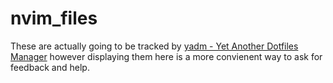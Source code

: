 # nvim_files

These are actually going to be tracked by [yadm - Yet Another Dotfiles Manager](https://yadm.io)
however displaying them here is a more convienent way to ask for feedback and help.
